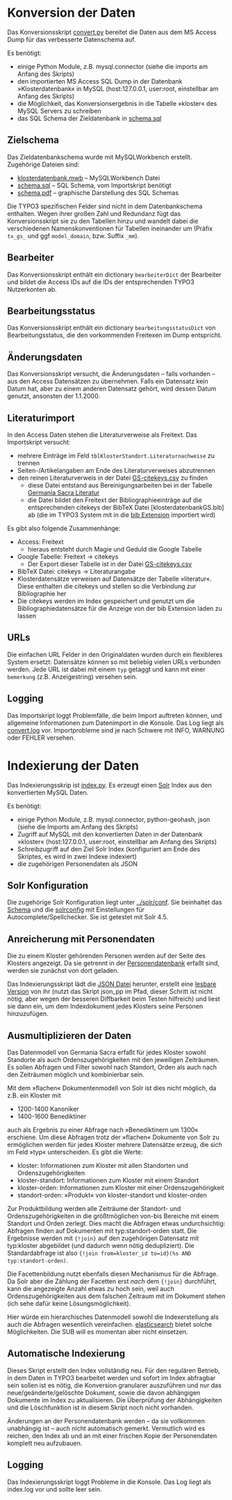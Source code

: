 # Konversion der Daten
Das Konversionsskript [convert.py](convert.py) bereitet die Daten aus dem MS Access Dump für das verbesserte Datenschema auf.

Es benötigt:

* einige Python Module, z.B. mysql.connector (siehe die imports am Anfang des Skripts)
* den importierten MS Access SQL Dump in der Datenbank »Klosterdatenbank« in MySQL (host:127.0.0.1, user:root, einstellbar am Anfang des Skripts)
* die Möglichkeit, das Konversionsergebnis in die Tabelle »kloster« des MySQL Servers zu schreiben
* das SQL Schema der Zieldatenbank in [schema.sql](schema.sql)


## Zielschema
Das Zieldatenbankschema wurde mit MySQLWorkbench erstellt. Zugehörige Dateien sind:

* [klosterdatenbank.mwb](klosterdatenbank.mwb) – MySQLWorkbench Datei
* [schema.sql](schema.sql) – SQL Schema, vom Importskript benötigt
* [schema.pdf](schema.pdf) – graphische Darstellung des SQL Schemas

Die TYPO3 spezifischen Felder sind nicht in dem Datenbankschema enthalten. Wegen ihrer großen Zahl und Redundanz fügt das Konversionsskript sie zu den Tabellen hinzu und wandelt dabei die verschiedenen Namenskonventionen für Tabellen ineinander um (Präfix `tx_gs_` und ggf `model_domain`, bzw. Suffix `_mm`).

## Bearbeiter
Das Konversionsskript enthält ein dictionary `bearbeiterDict` der Bearbeiter und bildet die Access IDs auf die IDs der entsprechenden TYPO3 Nutzerkonten ab.

## Bearbeitungsstatus
Das Konversionsskript enthält ein dictionary `bearbeitungsstatusDict` von Bearbeitungsstatus, die den vorkommenden Freitexen im Dump entspricht.

## Änderungsdaten
Das Konversionsskript versucht, die Änderungsdaten – falls vorhanden – aus den Access Datensätzen zu übernehmen. Falls ein Datensatz kein Datum hat, aber zu einem anderen Datensatz gehört, wird dessen Datum genutzt, ansonsten der 1.1.2000.

## Literaturimport
In den Access Daten stehen die Literaturverweise als Freitext. Das Importskript versucht:

* mehrere Einträge im Feld `tblKlosterStandort.Literaturnachweise` zu trennen
* Seiten-/Artikelangaben am Ende des Literaturverweises abzutrennen
* den reinen Literaturverweis in der Datei [GS-citekeys.csv](GS-citekeys.csv) zu finden
	* diese Datei entstand aus Bereinigungsarbeiten bei in der Tabelle [Germania Sacra Literatur](https://docs.google.com/spreadsheet/ccc?key=0Ah9t1ddBuxv8dEluYUg3OHBQUms1Z3ljV29EQmFpUWc&usp=drive_web/)
	* die Datei bildet den Freitext der Bibliographieeinträge auf die entsprechenden citekeys der BibTeX Datei [klosterdatenbankGS.bib] ab (die im TYPO3 System mit in die [bib Extension](https://github.com/subugoe/typo3-bib) importiert wird)

Es gibt also folgende Zusammenhänge:

* Access: Freitext
	* hieraus entsteht durch Magie und Geduld die Google Tabelle
* Google Tabelle: Freitext → citekeys
	* Der Export dieser Tabelle ist in der Datei [GS-citekeys.csv](GS-citekeys.csv)
* BibTeX Datei: citekeys → Literaturangabe
* Klosterdatensätze verweisen auf Datensätze der Tabelle »literatur«. Diese enthalten die citekeys und stellen so die Verbindung zur Bibliographie her
* Die citekeys werden im Index gespeichert und genutzt um die Bibliographiedatensätze für die Anzeige von der bib Extension laden zu lassen


## URLs
Die einfachen URL Felder in den Originaldaten wurden durch ein flexibleres System ersetzt: Datensätze können so mit beliebig vielen URLs verbunden werden. Jede URL ist dabei mit einem `typ` getaggt und kann mit einer `bemerkung` (z.B. Anzeigestring) versehen sein.

## Logging
Das Importskript loggt Problemfälle, die beim Import auftreten können, und allgemeine Informationen zum Datenimport in die Konsole. Das Log liegt als [convert.log](convert.log) vor. Importprobleme sind je nach Schwere mit INFO, WARNUNG oder FEHLER versehen.





# Indexierung der Daten
Das Indexierungsskrip ist [index.py](index.py). Es erzeugt einen [Solr](http://lucene.apache.org/solr/) Index aus den konvertierten MySQL Daten.

Es benötigt:
* einige Python Module, z.B. mysql.connector, python-geohash, json (siehe die Imports am Anfang des Skripts)
* Zugriff auf MySQL mit den konvertierten Daten in der Datenbank »kloster« (host:127.0.0.1, user:root, einstellbar am Anfang des Skripts)
* Schreibzugriff auf den Ziel Solr Index (konfiguriert am Ende des Skriptes, es wird in zwei Indexe indexiert)
* die zugehörigen Personendaten als JSON


## Solr Konfiguration
Die zugehörige Solr Konfiguration liegt unter [../solr/conf](../solr/conf). Sie beinhaltet das [Schema](../solr/conf/schema.xml) und die [solrconfig](../solr/conf/solrconfig.xml) mit Einstellungen für Autocomplete/Spellchecker. Sie ist getestet mit Solr 4.5.


## Anreicherung mit Personendaten
Die zu einem Kloster gehörenden Personen werden auf der Seite des Klosters angezeigt. Da sie getrennt in der [Personendatenbank](http://personendatenbank.germania-sacra.de) erfaßt sind, werden sie zunächst von dort geladen. 

Das Indexierungsskript lädt die [JSON Datei](../Personendatenbank/export.json) herunter, erstellt eine [lesbare Version](../Personendatenbank/export-pp.json) von ihr (nutzt das Skript json_pp im Pfad, dieser Schritt ist nicht nötig, aber wegen der besseren Diffbarkeit beim Testen hilfreich) und liest sie dann ein, um dem Indexdokument jedes Klosters seine Personen hinzuzufügen.


## Ausmultiplizieren der Daten
Das Datenmodell von Germania Sacra erfaßt für jedes Kloster sowohl Standorte als auch Ordenszugehörigkeiten mit den jeweiligen Zeiträumen. Es sollen Abfragen und Filter sowohl nach Standort, Orden als auch nach den Zeiträumen möglich und kombinierbar sein.

Mit dem »flachen« Dokumentenmodell von Solr ist dies nicht möglich, da z.B. ein Kloster mit

* 1200-1400 Kanoniker
* 1400-1600 Benediktiner

auch als Ergebnis zu einer Abfrage nach »Benediktinern um 1300« erschiene. Um diese Abfragen trotz der »flachen« Dokumente von Solr zu ermöglichen werden für jedes Kloster mehrere Datensätze erzeug, die sich im Feld »typ« unterscheiden. Es gibt die Werte:

* kloster: Informationen zum Kloster mit allen Standorten und Ordenszugehörigkeiten
* kloster-standort: Informationen zum Kloster mit einem Standort
* kloster-orden: Informationen zum Kloster mit einer Ordenszugehörigkeit
* standort-orden: »Produkt« von kloster-standort und kloster-orden

Zur Produktbildung werden alle Zeiträume der Standort- und Ordenszugehörigkeiten in die größtmöglichen von-bis Bereiche mit einem Standort und Orden zerlegt. Dies macht die Abfragen etwas undurchsichtig: Abfragen finden auf Dokumenten mit typ:standort-orden statt. Die Ergebnisse werden mit `{!join}` auf den zugehörigen Datensatz mit typ:kloster abgebildet (und dadurch wenn nötig dedupliziert). Die Standardabfrage ist also `{!join from=kloster_id to=id}(%s AND typ:standort-orden)`.

Die Facettenbildung nutzt ebenfalls diesen Mechanismus für die Abfrage. Da Solr aber die Zählung der Facetten erst _nach_ dem `{!join}` durchführt, kann die angezeigte Anzahl etwas zu hoch sein, weil auch Ordenszugehörigkeiten aus dem falschen Zeitraum mit im Dokument stehen (ich sehe dafür keine Lösungsmöglichkeit).

Hier würde ein hierarchisches Datenmodell sowohl die Indexerstellung als auch die Abfragen wesentlich vereinfachen. [elasticsearch](http://www.elasticsearch.org/) bietet solche Möglichkeiten. Die SUB will es momentan aber nicht einsetzen.


## Automatische Indexierung
Dieses Skript erstellt den Index vollständig neu. Für den regulären Betrieb, in dem Daten in TYPO3 bearbeitet werden und sofort im Index abfragbar sein sollen ist es nötig, die Konversion granularer auszuführen und nur das neue/geänderte/gelöschte Dokument, sowie die davon abhängigen Dokumente im Index zu aktualisieren. Die Überprüfung der Abhängigkeiten und die Löschfunktion ist in diesem Skript noch nicht vorhanden.

Änderungen an der Personendatenbank werden – da sie vollkommen unabhängig ist – auch nicht automatisch gemerkt. Vermutlich wird es reichen, den Index ab und an mit einer frischen Kopie der Personendaten komplett neu aufzubauen.


## Logging
Das Indexierungsskript loggt Probleme in die Konsole. Das Log liegt als index.log vor und sollte leer sein.
